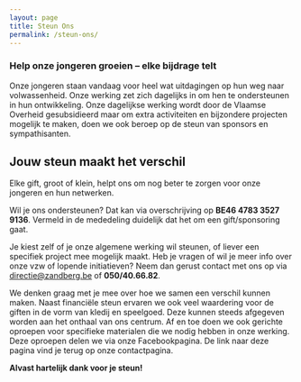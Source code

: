 ```yaml
---
layout: page
title: Steun Ons
permalink: /steun-ons/
---
```


### Help onze jongeren groeien – elke bijdrage telt

Onze jongeren staan vandaag voor heel wat uitdagingen op hun weg naar volwassenheid. Onze werking zet zich dagelijks in om hen te ondersteunen in hun ontwikkeling. Onze dagelijkse werking wordt door de Vlaamse Overheid gesubsidieerd maar om extra activiteiten en bijzondere projecten mogelijk te maken, doen we ook beroep op de steun van sponsors en sympathisanten.

## Jouw steun maakt het verschil

Elke gift, groot of klein, helpt ons om nog beter te zorgen voor onze jongeren en hun netwerken.

Wil je ons ondersteunen? Dat kan via overschrijving op **BE46 4783 3527 9136**.
Vermeld in de mededeling duidelijk dat het om een gift/sponsoring gaat.

Je kiest zelf of je onze algemene werking wil steunen, of liever een specifiek project mee mogelijk maakt. Heb je vragen of wil je meer info over onze vzw of lopende initiatieven? Neem dan gerust contact met ons op via <directie@zandberg.be> of **050/40.66.82**.

We denken graag met je mee over hoe we samen een verschil kunnen maken.
Naast financiële steun ervaren we ook veel waardering voor de giften in de vorm van kledij en speelgoed. Deze kunnen steeds afgegeven worden aan het onthaal van ons centrum. Af en toe doen we ook gerichte oproepen voor specifieke materialen die we nodig hebben in onze werking. Deze oproepen delen we via onze Facebookpagina. De link naar deze pagina vind je terug op onze contactpagina.

**Alvast hartelijk dank voor je steun!**
